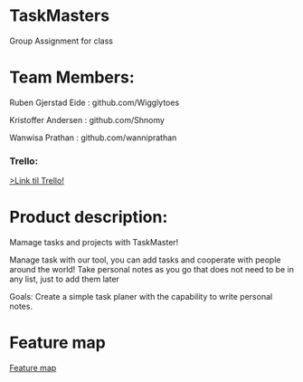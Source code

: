 # TaskMasters
Group Assignment for class

<h1>Team Members:</h1>

<p>Ruben Gjerstad Eide : github.com/Wigglytoes</p> 

<p>Kristoffer Andersen : github.com/Shnomy</p>

<p>Wanwisa Prathan : github.com/wanniprathan</p>

<h3>Trello:</h3>
    <a href="https://trello.com/b/OhWN9m7C/uia17-taskmasters" target="_blank"> >Link til Trello!</a>
    <p>


<h1>Product description:</h1>
    <p>Mamage tasks and projects with TaskMaster!</p>
    <p>Manage task with our tool, you can add tasks and cooperate with people around the world! Take personal notes as you go that does not need to be in any list, just to add them later</p>
    <p>Goals: Create a simple task planer with the capability to write personal notes.</p>
    

<h1>Feature map</h1>
<a href="https://docs.google.com/document/d/1XF9L4iU5AeUsFWNIKX7sd4LmYNDk1bGtONetbDGqUbM/edit?usp=sharing" target="_blank">Feature map</a>

    
